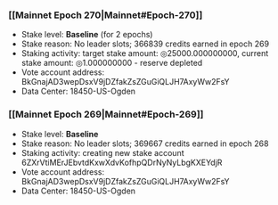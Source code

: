 ### [[Mainnet Epoch 270|Mainnet#Epoch-270]]
* Stake level: **Baseline** (for 2 epochs)
* Stake reason: No leader slots; 366839 credits earned in epoch 269
* Staking activity: target stake amount: ◎25000.000000000, current stake amount: ◎1.000000000 - reserve depleted
* Vote account address: BkGnajAD3wepDsxV9jDZfakZsZGuGiQLJH7AxyWw2FsY
* Data Center: 18450-US-Ogden
### [[Mainnet Epoch 269|Mainnet#Epoch-269]]
* Stake level: **Baseline**
* Stake reason: No leader slots; 369667 credits earned in epoch 268
* Staking activity: creating new stake account 6ZXrVtiMErJEbvtdKxwXdvKofhpQDrNyNyLbgKXEYdjR
* Vote account address: BkGnajAD3wepDsxV9jDZfakZsZGuGiQLJH7AxyWw2FsY
* Data Center: 18450-US-Ogden